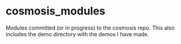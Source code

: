 # cosmosis_modules
Modules committed (or in progress) to the cosmosis repo. This also includes the demo directory with the demos I have made.
